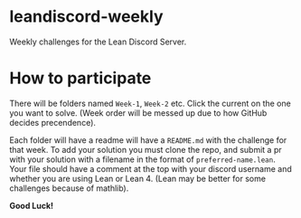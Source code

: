 # leandiscord-weekly
Weekly challenges for the Lean Discord Server.

# How to participate
There will be folders named `Week-1`, `Week-2` etc. Click the current on the one you want to solve. (Week order will be messed up due to how GitHub decides precendence).

Each folder will have a readme will have a `README.md` with the challenge for that week. To add your solution you must clone the repo, and submit a pr with your solution with a filename in the format of `preferred-name.lean`. Your file should have a comment at the top with your discord username and whether you are using Lean or Lean 4. (Lean may be better for some challenges because of mathlib). 

<b>Good Luck!</b>
